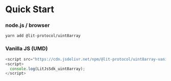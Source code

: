 # Quick Start

### node.js / browser

```
yarn add @lit-protocol/uint8array
```

### Vanilla JS (UMD)

```js
<script src="https://cdn.jsdelivr.net/npm/@lit-protocol/uint8array-vanilla/uint8array.js"></script>
<script>
  console.log(LitJsSdk_uint8array);
</script>
```
